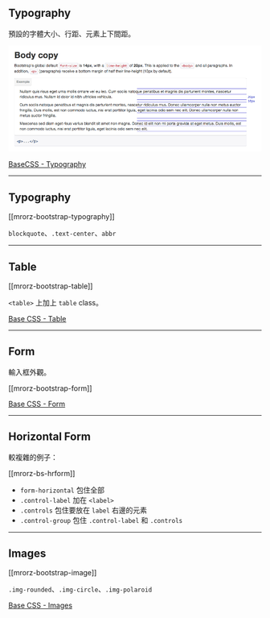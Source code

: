 Typography
----------

預設的字體大小、行距、元素上下間距。

![Line height](images/bootstrap/typography.png)

[BaseCSS - Typography](http://getbootstrap.com/2.3.2/base-css.html#typography)

---

Typography
----------

[[mrorz-bootstrap-typography]]

`blockquote`、`.text-center`、`abbr`

---

Table
------

[[mrorz-bootstrap-table]]

`<table>` 上加上 `table` class。

[Base CSS - Table](http://getbootstrap.com/2.3.2/base-css.html#tables)

---

Form
-----

輸入框外觀。

[[mrorz-bootstrap-form]]

[Base CSS - Form](http://getbootstrap.com/2.3.2/base-css.html#forms)

---

Horizontal Form
---------------

較複雜的例子：

[[mrorz-bs-hrform]]

* `form-horizontal` 包住全部
* `.control-label` 加在 `<label>`
* `.controls` 包住要放在 `label` 右邊的元素
* `.control-group` 包住 `.control-label` 和 `.controls`

---

Images
------

[[mrorz-bootstrap-image]]

`.img-rounded`、`.img-circle`、`.img-polaroid`

[Base CSS - Images](http://getbootstrap.com/2.3.2/base-css.html#images)